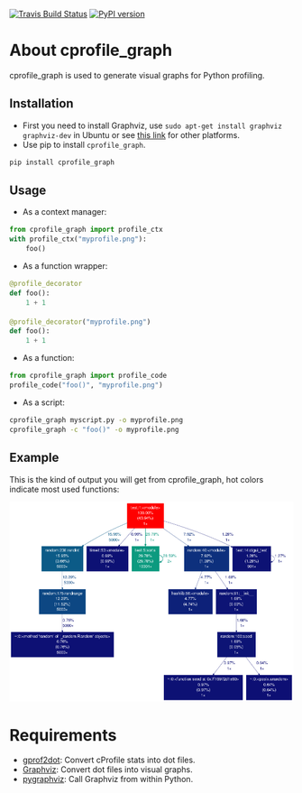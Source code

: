[![Travis Build Status](https://img.shields.io/travis/campos-ddc/cprofile_graph.svg)](https://travis-ci.org/campos-ddc/cprofile_graph)
[![PyPI version](https://img.shields.io/pypi/v/cprofile_graph.svg)](https://pypi.python.org/pypi/cprofile_graph)

# About cprofile_graph

cprofile_graph is used to generate visual graphs for Python profiling.

## Installation

* First you need to install Graphviz, use `sudo apt-get install graphviz graphviz-dev` in Ubuntu or see [this link](http://www.graphviz.org/Download.php) for other platforms.
* Use pip to install `cprofile_graph`.

```bash
pip install cprofile_graph
```

## Usage

* As a context manager:

```python
from cprofile_graph import profile_ctx
with profile_ctx("myprofile.png"):
    foo()
```

* As a function wrapper:

```python
@profile_decorator
def foo():
    1 + 1

@profile_decorator("myprofile.png")
def foo():
    1 + 1
```

* As a function:

```python
from cprofile_graph import profile_code
profile_code("foo()", "myprofile.png")
```

* As a script:

```bash
cprofile_graph myscript.py -o myprofile.png
cprofile_graph -c "foo()" -o myprofile.png
```

## Example

This is the kind of output you will get from cprofile_graph, hot colors indicate most used functions:

![Sample](sample.png)

# Requirements

  * [gprof2dot](https://github.com/jrfonseca/gprof2dot): Convert cProfile stats into dot files.
  * [Graphviz](http://www.graphviz.org/Download.php): Convert dot files into visual graphs.
  * [pygraphviz](http://pygraphviz.github.io/): Call Graphviz from within Python.
